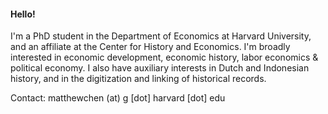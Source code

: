 #### Hello!

I'm a PhD student in the Department of Economics at Harvard University, and an affiliate at the Center for History and Economics. I'm broadly interested in economic development, economic history, labor economics & political economy. I also have auxiliary interests in Dutch and Indonesian history, and in the digitization and linking of historical records.

Contact: matthewchen (at) g [dot] harvard [dot] edu 
